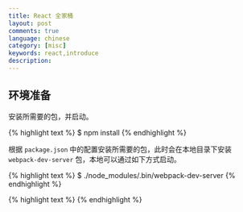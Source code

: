```yaml
---
title: React 全家桶
layout: post
comments: true
language: chinese
category: [misc]
keywords: react,introduce
description:
---
```



<!-- more -->

## 环境准备

安装所需要的包，并启动。

{% highlight text %}
$ npm install
{% endhighlight %}

根据 `package.json` 中的配置安装所需要的包，此时会在本地目录下安装 `webpack-dev-server` 包，本地可以通过如下方式启动。

{% highlight text %}
$ ./node_modules/.bin/webpack-dev-server
{% endhighlight %}


{% highlight text %}
{% endhighlight %}
